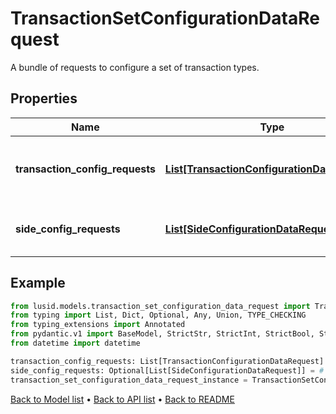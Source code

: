 # TransactionSetConfigurationDataRequest

A bundle of requests to configure a set of transaction types.
## Properties
Name | Type | Description | Notes
------------ | ------------- | ------------- | -------------
**transaction_config_requests** | [**List[TransactionConfigurationDataRequest]**](TransactionConfigurationDataRequest.md) | Collection of transaction type models | 
**side_config_requests** | [**List[SideConfigurationDataRequest]**](SideConfigurationDataRequest.md) | Collection of side definition requests. | [optional] 
## Example

```python
from lusid.models.transaction_set_configuration_data_request import TransactionSetConfigurationDataRequest
from typing import List, Dict, Optional, Any, Union, TYPE_CHECKING
from typing_extensions import Annotated
from pydantic.v1 import BaseModel, StrictStr, StrictInt, StrictBool, StrictFloat, StrictBytes, Field, validator, ValidationError, conlist, constr
from datetime import datetime

transaction_config_requests: List[TransactionConfigurationDataRequest] = # Replace with your value
side_config_requests: Optional[List[SideConfigurationDataRequest]] = # Replace with your value
transaction_set_configuration_data_request_instance = TransactionSetConfigurationDataRequest(transaction_config_requests=transaction_config_requests, side_config_requests=side_config_requests)

```

[Back to Model list](../README.md#documentation-for-models) &#8226; [Back to API list](../README.md#documentation-for-api-endpoints) &#8226; [Back to README](../README.md)

